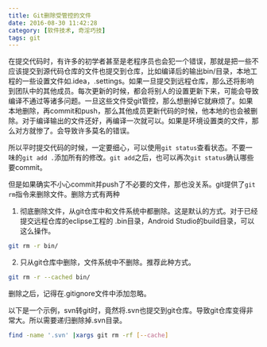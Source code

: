```yaml
---
title: Git删除受管控的文件
date: 2016-08-30 11:42:28
category: [软件技术, 奇淫巧技]
tags: git
---
```


在提交代码时，有许多的初学者甚至是老程序员也会犯一个错误，那就是把一些不应该提交到源代码仓库的文件也提交到仓库，比如编译后的输出bin/目录，本地工程的一些设置文件如.idea，.settings。如果一旦提交到远程仓库，那么还将影响到团队中的其他成员。每次更新的时候，都会将别人的设置更新下来，可能会导致编译不通过等诸多问题。一旦这些文件受git管控，那么想删掉它就麻烦了。如果本地删除，再commit和push，那么其他成员更新代码的时候，他本地的也会被删除。对于编译输出的文件还好，再编译一次就可以。如果是环境设置类的文件，那么对方就惨了。会导致许多莫名的错误。

<!-- more -->

所以平时提交代码的时候，一定要细心，可以使用`git status`查看状态。不要一味的`git add .`添加所有的修改。`git add`之后，也可以再次`git status`确认哪些要commit。

但是如果确实不小心commit并push了不必要的文件，那也没关系。git提供了`git rm`指令来删除文件。删除方式有两种
1. 彻底删除文件，从git仓库中和文件系统中都删除。这是默认的方式。对于已经提交远程仓库的eclipse工程的 .bin目录，Android Studio的build目录，可以这么操作。
```bash
git rm -r bin/
```
2. 只从git仓库中删除，文件系统中不删除。推荐此种方式。
```bash
git rm -r --cached bin/
```

删除之后，记得在.gitignore文件中添加忽略。

以下是一个示例，svn转git时，竟然将.svn也提交到git仓库。导致git仓库变得非常大。所以需要递归删除掉.svn目录。

```bash
find -name '.svn' |xargs git rm -rf [--cache]
```

